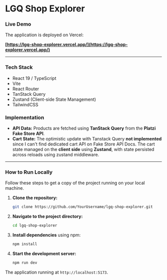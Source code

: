 # LGQ Shop Explorer

### Live Demo
The application is deployed on Vercel:

**[https://lgq-shop-explorer.vercel.app/](https://lgq-shop-explorer.vercel.app/)**

***

### Tech Stack
* React 19 / TypeScript
* Vite
* React Router
* TanStack Query
* Zustand (Client-side State Management)
* TailwindCSS

### Implementation

* **API Data:** Products are fetched using **TanStack Query** from the **Platzi Fake Store API**.
* **Cart State:** The optimistic update with Tanstack Query **not implemented** since I can't find dedicated cart API on Fake Store API Docs. The cart state managed on the **client side** using **Zustand**, with state persisted across reloads using zustand middleware.

***

### How to Run Locally

Follow these steps to get a copy of the project running on your local machine.

1.  **Clone the repository:**
    ```bash
    git clone https://github.com/YourUsername/lgq-shop-explorer.git
    ```
2.  **Navigate to the project directory:**
    ```bash
    cd lgq-shop-explorer
    ```
3.  **Install dependencies** using npm:
    ```bash
    npm install
    ```
4.  **Start the development server:**
    ```bash
    npm run dev
    ```

The application running at `http://localhost:5173`.
